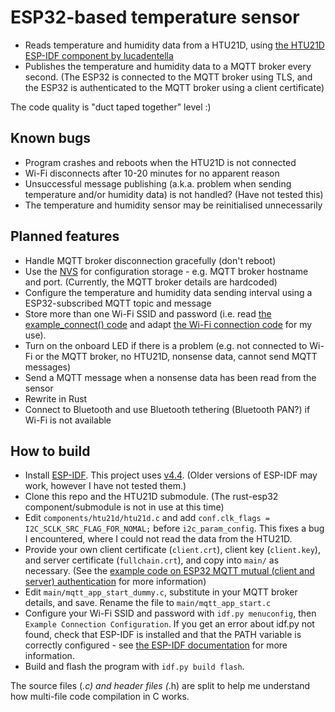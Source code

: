 # ESP32-based temperature sensor

- Reads temperature and humidity data from a HTU21D, using [the HTU21D ESP-IDF component by lucadentella](https://github.com/lucadentella/esp32_htu21d)
- Publishes the temperature and humidity data to a MQTT broker every second. (The ESP32 is connected to the MQTT broker using TLS, and the ESP32 is authenticated to the MQTT broker using a client certificate)

The code quality is "duct taped together" level :)

## Known bugs

- Program crashes and reboots when the HTU21D is not connected
- Wi-Fi disconnects after 10-20 minutes for no apparent reason
- Unsuccessful message publishing (a.k.a. problem when sending temperature and/or humidity data) is not handled? (Have not tested this)
- The temperature and humidity sensor may be reinitialised unnecessarily

## Planned features

- Handle MQTT broker disconnection gracefully (don't reboot)
- Use the [NVS](https://docs.espressif.com/projects/esp-idf/en/v4.4/esp32/api-reference/storage/nvs_flash.html) for configuration storage - e.g. MQTT broker hostname and port. (Currently, the MQTT broker details are hardcoded)
- Configure the temperature and humidity data sending interval using a ESP32-subscribed MQTT topic and message
- Store more than one Wi-Fi SSID and password (i.e. read [the example_connect() code](https://github.com/espressif/esp-idf/blob/v4.4/examples/protocols/README.md) and adapt [the Wi-Fi connection code](https://github.com/espressif/esp-idf/tree/v4.4/examples/wifi/getting_started/station) for my use).
- Turn on the onboard LED if there is a problem (e.g. not connected to Wi-Fi or the MQTT broker, no HTU21D, nonsense data, cannot send MQTT messages)
- Send a MQTT message when a nonsense data has been read from the sensor
- Rewrite in Rust
- Connect to Bluetooth and use Bluetooth tethering (Bluetooth PAN?) if Wi-Fi is not available

## How to build

- Install [ESP-IDF](https://github.com/espressif/esp-idf). This project uses [v4.4](https://github.com/espressif/esp-idf/releases/tag/v4.4). (Older versions of ESP-IDF may work, however I have not tested them.)
- Clone this repo and the HTU21D submodule. (The rust-esp32 component/submodule is not in use at this time)
- Edit `components/htu21d/htu21d.c` and add `conf.clk_flags = I2C_SCLK_SRC_FLAG_FOR_NOMAL;` before `i2c_param_config`. This fixes a bug I encountered, where I could not read the data from the HTU21D.
- Provide your own client certificate (`client.crt`), client key (`client.key`), and server certificate (`fullchain.crt`), and copy into `main/` as necessary. (See the [example code on ESP32 MQTT mutual (client and server) authentication](https://github.com/espressif/esp-idf/tree/v4.4/examples/protocols/mqtt/ssl_mutual_auth) for more information)
- Edit `main/mqtt_app_start_dummy.c`, substitute in your MQTT broker details, and save. Rename the file to `main/mqtt_app_start.c`
- Configure your Wi-Fi SSID and password with `idf.py menuconfig`, then `Example Connection Configuration`. If you get an error about idf.py not found, check that ESP-IDF is installed and that the PATH variable is correctly configured - see [the ESP-IDF documentation](https://docs.espressif.com/projects/esp-idf/en/v4.4/esp32/get-started/index.html#step-4-set-up-the-environment-variables) for more information.
- Build and flash the program with `idf.py build flash`. 

The source files (*.c) and header files (*.h) are split to help me understand how multi-file code compilation in C works.

